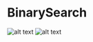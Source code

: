 # BinarySearch
![alt text](https://github.com/malikafatmanabila/BinarySearch/blob/master/HasilBinaryRandom1.png)
![alt text](https://github.com/malikafatmanabila/BinarySearch/blob/master/HasilBinaryRandom3.png)
